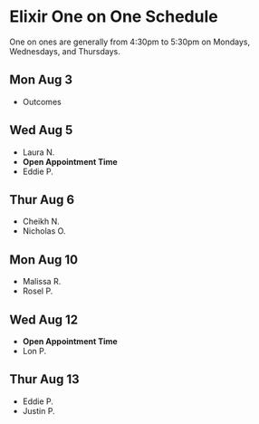 # Elixir One on One Schedule

One on ones are generally from 4:30pm to 5:30pm on Mondays, Wednesdays, and Thursdays.

## Mon Aug 3

- Outcomes

## Wed Aug 5

- Laura N.
- **Open Appointment Time**
- Eddie P.

## Thur Aug 6

- Cheikh N.
- Nicholas O.

## Mon Aug 10

- Malissa R.
- Rosel P.

## Wed Aug 12

- **Open Appointment Time**
- Lon P.

## Thur Aug 13

- Eddie P.
- Justin P.
